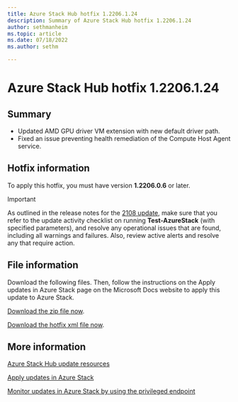 ```yaml
---
title: Azure Stack Hub hotfix 1.2206.1.24
description: Summary of Azure Stack Hub hotfix 1.2206.1.24
author: sethmanheim
ms.topic: article
ms.date: 07/18/2022
ms.author: sethm

---
```


# Azure Stack Hub hotfix 1.2206.1.24

## Summary

- Updated AMD GPU driver VM extension with new default driver path.
- Fixed an issue preventing health remediation of the Compute Host Agent service.

<!-- ## Fixes rolled up from previous hotfix releases -->

## Hotfix information

To apply this hotfix, you must have version **1.2206.0.6** or later.

> [!IMPORTANT]
> As outlined in the release notes for the [2108 update](release-notes.md?view=azs-2206&preserve-view=true), make sure that you refer to the update activity checklist on running **Test-AzureStack** (with specified parameters), and resolve any operational issues that are found, including all warnings and failures. Also, review active alerts and resolve any that require action.

## File information

Download the following files. Then, follow the instructions on the Apply updates in Azure Stack page on the Microsoft Docs website to apply this update to Azure Stack.

[Download the zip file now](https://azurestackhub.azureedge.net/PR/download/MAS_ProdHotfix_1.2206.1.24/HotFix/AzS_Update_1.2206.1.24.zip).

[Download the hotfix xml file now](https://azurestackhub.azureedge.net/PR/download/MAS_ProdHotfix_1.2206.1.24/HotFix/metadata.xml).

## More information

[Azure Stack Hub update resources](azure-stack-updates.md)

[Apply updates in Azure Stack](azure-stack-apply-updates.md)

[Monitor updates in Azure Stack by using the privileged endpoint](azure-stack-monitor-update.md)
